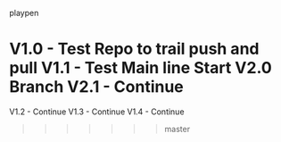 playpen

V1.0    - Test Repo to trail push and pull
V1.1 	- Test Main line
Start V2.0 Branch 
V2.1    - Continue  
=======
V1.2    - Continue
V1.3    - Continue 
V1.4    - Continue
>>>>>>> master
